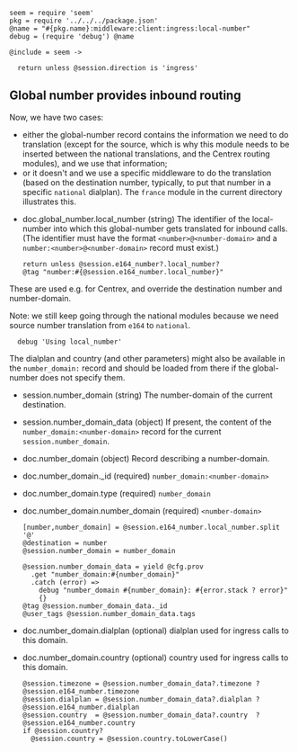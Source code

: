     seem = require 'seem'
    pkg = require '../../../package.json'
    @name = "#{pkg.name}:middleware:client:ingress:local-number"
    debug = (require 'debug') @name

    @include = seem ->

      return unless @session.direction is 'ingress'

Global number provides inbound routing
--------------------------------------

Now, we have two cases:
- either the global-number record contains the information we need to do translation (except for the source, which is why this module needs to be inserted between the national translations, and the Centrex routing modules), and we use that information;
- or it doesn't and we use a specific middleware to do the translation (based on the destination number, typically, to put that number in a specific `national` dialplan). The `france` module in the current directory illustrates this.

* doc.global_number.local_number (string) The identifier of the local-number into which this global-number gets translated for inbound calls. (The identifier must have the format `<number>@<number-domain>` and a `number:<number>@<number-domain>` record must exist.)

      return unless @session.e164_number?.local_number?
      @tag "number:#{@session.e164_number.local_number}"

These are used e.g. for Centrex, and override the destination number and number-domain.

Note: we still keep going through the national modules because we need source number translation from `e164` to `national`.


      debug 'Using local_number'

The dialplan and country (and other parameters) might also be available in the `number_domain:` record and should be loaded from there if the global-number does not specify them.

* session.number_domain (string) The number-domain of the current destination.
* session.number_domain_data (object) If present, the content of the `number_domain:<number-domain>` record for the current `session.number_domain`.
* doc.number_domain (object) Record describing a number-domain.
* doc.number_domain._id (required) `number_domain:<number-domain>`
* doc.number_domain.type (required) `number_domain`
* doc.number_domain.number_domain (required) `<number-domain>`

      [number,number_domain] = @session.e164_number.local_number.split '@'
      @destination = number
      @session.number_domain = number_domain

      @session.number_domain_data = yield @cfg.prov
        .get "number_domain:#{number_domain}"
        .catch (error) =>
          debug "number_domain #{number_domain}: #{error.stack ? error}"
          {}
      @tag @session.number_domain_data._id
      @user_tags @session.number_domain_data.tags

* doc.number_domain.dialplan (optional) dialplan used for ingress calls to this domain.
* doc.number_domain.country (optional) country used for ingress calls to this domain.

      @session.timezone = @session.number_domain_data?.timezone ? @session.e164_number.timezone
      @session.dialplan = @session.number_domain_data?.dialplan ? @session.e164_number.dialplan
      @session.country  = @session.number_domain_data?.country  ? @session.e164_number.country
      if @session.country?
        @session.country = @session.country.toLowerCase()
